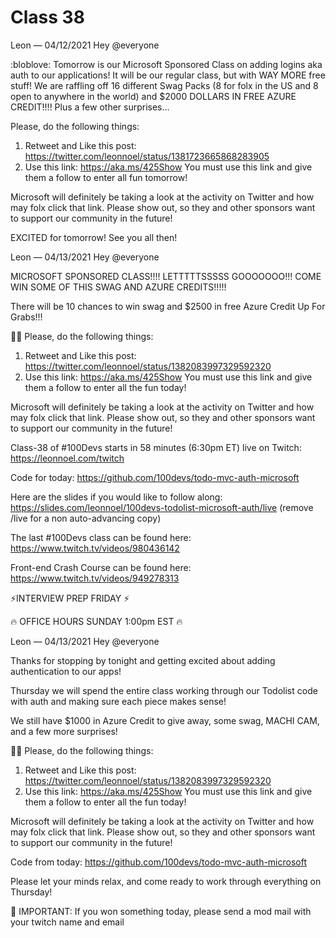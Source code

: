 # Class 38


Leon — 04/12/2021
Hey @everyone 

:bloblove:  Tomorrow is our Microsoft Sponsored Class on adding logins aka auth to our applications! 
It will be our regular class, but with WAY MORE free stuff! We are raffling off 16 different Swag Packs (8 for folx in the US and 8 open to anywhere in the world) and $2000 DOLLARS IN FREE AZURE CREDIT!!!! Plus a few other surprises... 

Please, do the following things:
1. Retweet and Like this post: https://twitter.com/leonnoel/status/1381723665868283905
2. Use this link: https://aka.ms/425Show You must use this link and give them a follow to enter all fun tomorrow! 


Microsoft will definitely be taking a look at the activity on Twitter and how may folx click that link. Please show out, so they and other sponsors want to support our community in the future! 

EXCITED for tomorrow! See you all then!



Leon — 04/13/2021
Hey @everyone 

MICROSOFT SPONSORED CLASS!!!! LETTTTTSSSSS GOOOOOOO!!! COME WIN SOME OF THIS SWAG AND AZURE CREDITS!!!!!

There will be 10 chances to win swag and $2500 in free Azure Credit Up For Grabs!!!

👋🏽  Please, do the following things:
1. Retweet and Like this post: https://twitter.com/leonnoel/status/1382083997329592320
2. Use this link: https://aka.ms/425Show You must use this link and give them a follow to enter all the fun today! 

Microsoft will definitely be taking a look at the activity on Twitter and how may folx click that link. Please show out, so they and other sponsors want to support our community in the future! 

Class-38 of #100Devs starts in 58 minutes (6:30pm ET) live on Twitch: https://leonnoel.com/twitch

Code for today: https://github.com/100devs/todo-mvc-auth-microsoft

Here are the slides if you would like to follow along: https://slides.com/leonnoel/100devs-todolist-microsoft-auth/live (remove /live for a non auto-advancing  copy)

The last #100Devs class can be found here: https://www.twitch.tv/videos/980436142

Front-end Crash Course can be found here: https://www.twitch.tv/videos/949278313


⚡️INTERVIEW PREP FRIDAY ⚡️

 🔥 OFFICE HOURS SUNDAY 1:00pm EST  🔥





Leon — 04/13/2021
Hey @everyone 

Thanks for stopping by tonight and getting excited about adding authentication to our apps!  

Thursday we will spend the entire class working through our Todolist code with auth and making sure each piece makes sense!

We still have $1000 in Azure Credit to give away, some swag, MACHI CAM, and a few more surprises!  

👋🏽   Please, do the following things:
1. Retweet and Like this post: https://twitter.com/leonnoel/status/1382083997329592320
2. Use this link: https://aka.ms/425Show You must use this link and give them a follow to enter all the fun today! 

Microsoft will definitely be taking a look at the activity on Twitter and how may folx click that link. Please show out, so they and other sponsors want to support our community in the future! 

Code from today: https://github.com/100devs/todo-mvc-auth-microsoft

Please let your minds relax, and come ready to work through everything on Thursday! 

🚨 IMPORTANT: If you won something today, please send a mod mail with your twitch name and email